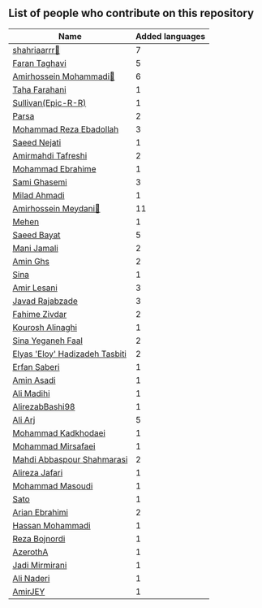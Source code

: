 
## List of people who contribute on this repository

| Name | Added languages |
|------|-----------------|
| [shahriaarrr🏅](https://github.com/shahriaarrr)|7|
| [Faran Taghavi](https://github.com/F4R4N)|5|
| [Amirhossein Mohammadi🏅](https://github.com/BlackIQ)|6|
| [Taha Farahani](https://github.com/tahacodes)|1|
| [Sullivan(Epic-R-R)](https://github.com/Epic-R-R)|1|
| [Parsa](https://github.com/parsampsh)|2|
| [Mohammad Reza Ebadollah](https://github.com/ebad84)|3|
| [Saeed Nejati](https://github.com/saeednj)|1|
| [Amirmahdi Tafreshi](https://github.com/mr-tafreshi)|2|
| [Mohammad Ebrahime](https://github.com/moheb2000)|1|
| [Sami Ghasemi](https://github.com/sami2020pro)|3|
| [Milad Ahmadi](https://github.com/Mildroid)|1|
| [Amirhossein Meydani🏅](https://github.com/amireshoon)|11|
| [Mehen](https://github.com/mehanalavimajd)|1|
| [Saeed Bayat](https://github.com/01shadowalker01)|5|
| [Mani Jamali](https://github.com/manijamali2003)|2|
| [Amin Ghs](https://github.com/aminghs)|2|
| [Sina](https://github.com/sina-devel)|1|
| [Amir Lesani](https://github.com/xenups)|3|
| [Javad Rajabzade](https://github.com/Ja7adR)|3|
| [Fahime Zivdar](https://github.com/Fahime-zv)|2|
| [Kourosh Alinaghi](https://github.com/KouroshAlinaghi)|1|
| [Sina Yeganeh Faal](https://github.com/SinaYeganeh0-0)|2|
| [Elyas 'Eloy' Hadizadeh Tasbiti](https://github.com/elyashadizadeh)|2|
| [Erfan Saberi](https://github.com/erfansaberi)|1|
| [Amin Asadi](https://github.com/aminasadiam)|1|
| [Ali Madihi](https://github.com/mrunderline)|1|
| [AlirezabBashi98](https://github.com/alirezabashi98)|1|
| [Ali Arj](https://github.com/ali0gamer1)|5|
| [Mohammad Kadkhodaei](https://github.com/mohammadkad)|1|
| [Mohammad Mirsafaei](https://github.com/MohammadMirsafaei)|1|
| [Mahdi Abbaspour Shahmarasi](https://github.com/mahdi-abbaspour-shahmarasi)|2|
| [Alireza Jafari](https://github.com/alirezaja1384)|1|
| [Mohammad Masoudi](https://github.com/mmasoudih)|1|
| [Sato](https://github.com/satocoder)|1|
| [Arian Ebrahimi](https://github.com/ribrea)|2|
| [Hassan Mohammadi](https://github.com/HSNHK)|1|
| [Reza Bojnordi](https://github.com/rezabojnordi)|1|
| [AzerothA](https://github.com/AzerothA)|1|
| [Jadi Mirmirani](https://github.com/jadijadi)|1|
| [Ali Naderi](https://github.com/khod-naderi)|1|
| [AmirJEY](https://github.com/AmirJey)|1|
